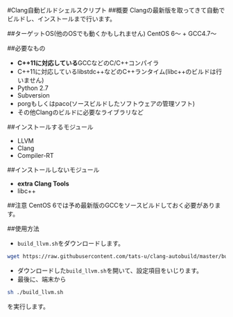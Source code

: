 #Clang自動ビルドシェルスクリプト
##概要
Clangの最新版を取ってきて自動でビルドし、インストールまで行います。

##ターゲットOS(他のOSでも動くかもしれません)
CentOS 6～ + GCC4.7～

##必要なもの
- **C++11に対応している**GCCなどのC/C++コンパイラ
- C++11に対応しているlibstdc++などのC++ランタイム(libc++のビルドは行いません)
- Python 2.7
- Subversion
- porgもしくはpaco(ソースビルドしたソフトウェアの管理ソフト)
- その他Clangのビルドに必要なライブラリなど

##インストールするモジュール
- LLVM
- Clang
- Compiler-RT

##インストールしないモジュール
- **extra Clang Tools**
- libc++

##注意
CentOS 6では予め最新版のGCCをソースビルドしておく必要があります。

##使用方法
- `build_llvm.sh`をダウンロードします。
```Bash
wget https://raw.githubusercontent.com/tats-u/clang-autobuild/master/build_llvm.sh
```
- ダウンロードした`build_llvm.sh`を開いて、設定項目をいじります。
- 最後に、端末から
```Bash
sh ./build_llvm.sh
```
を実行します。
